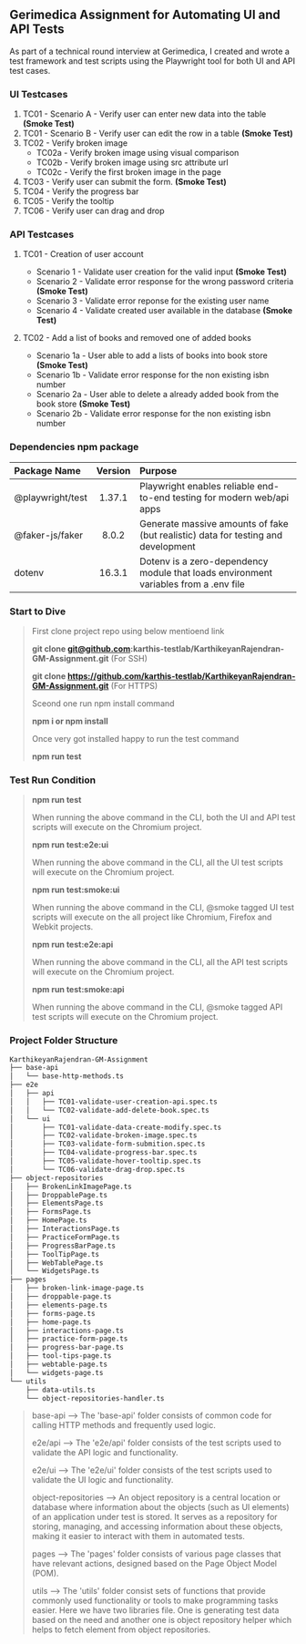 ## Gerimedica Assignment for Automating UI and API Tests

As part of a technical round interview at Gerimedica, I created and wrote a test framework and test scripts using the Playwright tool for both UI and API test cases.

### UI Testcases

1. TC01 - Scenario A - Verify user can enter new data into the table **(Smoke Test)**
2. TC01 - Scenario B - Verify user can edit the row in a table **(Smoke Test)**
3. TC02 - Verify broken image
   - TC02a - Verify broken image using visual comparison
   - TC02b - Verify broken image using src attribute url
   - TC02c - Verify the first broken image in the page
4. TC03 - Verify user can submit the form. **(Smoke Test)**
5. TC04 - Verify the progress bar
6. TC05 - Verify the tooltip
7. TC06 - Verify user can drag and drop

### API Testcases

1. TC01 - Creation of user account
   - Scenario 1 - Validate user creation for the valid input **(Smoke Test)**
   - Scenario 2 - Validate error response for the wrong password criteria **(Smoke Test)**
   - Scenario 3 - Validate error reponse for the existing user name
   - Scenario 4 - Validate created user available in the database **(Smoke Test)**
  
2. TC02 - Add a list of books and removed one of added books
   - Scenario 1a - User able to add a lists of books into book store **(Smoke Test)**
   - Scenario 1b - Validate error response for the non existing isbn number
   - Scenario 2a - User able to delete a already added book from the book store **(Smoke Test)**
   - Scenario 2b - Validate error response for the non existing isbn number

### Dependencies npm package

| Package Name     | Version   | Purpose                                                                              |
| :------------    | :-------: | :-------                                                                             |
| @playwright/test | 1.37.1    | Playwright enables reliable end-to-end testing for modern web/api apps               |
| @faker-js/faker  | 8.0.2     | Generate massive amounts of fake (but realistic) data for testing and development    |
| dotenv           | 16.3.1    | Dotenv is a zero-dependency module that loads environment variables from a .env file |

### Start to Dive

> First clone project repo using below mentioend link
> 
> **git clone git@github.com:karthis-testlab/KarthikeyanRajendran-GM-Assignment.git** (For SSH)
> 
> **git clone https://github.com/karthis-testlab/KarthikeyanRajendran-GM-Assignment.git** (For HTTPS)
>
> Sceond one run npm install command
> 
> **npm i or npm install**
>
> Once very got installed happy to run the test command
> 
> **npm run test**
> 

### Test Run Condition

> **npm run test**
>
> When running the above command in the CLI, both the UI and API test scripts will execute on the Chromium project.
>
> **npm run test:e2e:ui**
>
> When running the above command in the CLI, all the UI test scripts will execute on the Chromium project.
>
> **npm run test:smoke:ui**
>
> When running the above command in the CLI, @smoke tagged UI test scripts will execute on the all project like Chromium, Firefox and Webkit projects.
>
> **npm run test:e2e:api**
>
> When running the above command in the CLI, all the API test scripts will execute on the Chromium project.
>
> **npm run test:smoke:api**
>
> When running the above command in the CLI, @smoke tagged API test scripts will execute on the Chromium project.
> 

### Project Folder Structure

```md
KarthikeyanRajendran-GM-Assignment
├── base-api
│   └── base-http-methods.ts
├── e2e
│   ├── api
│   │   ├── TC01-validate-user-creation-api.spec.ts
│   │   └── TC02-validate-add-delete-book.spec.ts
│   └── ui
│       ├── TC01-validate-data-create-modify.spec.ts
│       ├── TC02-validate-broken-image.spec.ts
│       ├── TC03-validate-form-submition.spec.ts
│       ├── TC04-validate-progress-bar.spec.ts
│       ├── TC05-validate-hover-tooltip.spec.ts
│       └── TC06-validate-drag-drop.spec.ts
├── object-repositories
│   ├── BrokenLinkImagePage.ts
│   ├── DroppablePage.ts
│   ├── ElementsPage.ts
│   ├── FormsPage.ts
│   ├── HomePage.ts
│   ├── InteractionsPage.ts
│   ├── PracticeFormPage.ts
│   ├── ProgressBarPage.ts
│   ├── ToolTipPage.ts
│   ├── WebTablePage.ts
│   └── WidgetsPage.ts
├── pages
│   ├── broken-link-image-page.ts
│   ├── droppable-page.ts
│   ├── elements-page.ts
│   ├── forms-page.ts
│   ├── home-page.ts
│   ├── interactions-page.ts
│   ├── practice-form-page.ts
│   ├── progress-bar-page.ts
│   ├── tool-tips-page.ts
│   ├── webtable-page.ts
│   └── widgets-page.ts
└── utils
    ├── data-utils.ts
    └── object-repositories-handler.ts
```
>
> base-api --> The 'base-api' folder consists of common code for calling HTTP methods and frequently used logic.
>
> e2e/api --> The 'e2e/api' folder consists of the test scripts used to validate the API logic and functionality.
>
> e2e/ui --> The 'e2e/ui' folder consists of the test scripts used to validate the UI logic and functionality.
>
> object-repositories --> An object repository is a central location or database where information about the objects (such as UI elements) of an application under test is stored. It serves as a repository for storing, managing, and accessing information about these objects, making it easier to interact with them in automated tests.
>
> pages --> The 'pages' folder consists of various page classes that have relevant actions, designed based on the Page Object Model (POM).
>
> utils --> The 'utils' folder consist sets of functions that provide commonly used functionality or tools to make programming tasks easier. Here we have two libraries file. One is generating test data based on the need and another one is object repository helper which helps to fetch element from object repositories.
> 